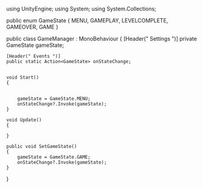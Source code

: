 using UnityEngine;
using System;
using System.Collections;

public enum GameState { MENU, GAMEPLAY, LEVELCOMPLETE, GAMEOVER, GAME }

public class GameManager : MonoBehaviour
{
    [Header(" Settings ")]
    private GameState gameState;


    [Header(" Events ")]
    public static Action<GameState> onStateChange;


    void Start()
    {
           

        gameState = GameState.MENU;
        onStateChange?.Invoke(gameState);
    }

    void Update()
    {
        
    }

    public void SetGameState()
    {
        gameState = GameState.GAME;
        onStateChange?.Invoke(gameState);
    }
}
